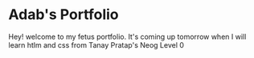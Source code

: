 # Adab's Portfolio

Hey! welcome to my fetus portfolio. It's coming up tomorrow when I will learn htlm and css from Tanay Pratap's Neog Level 0